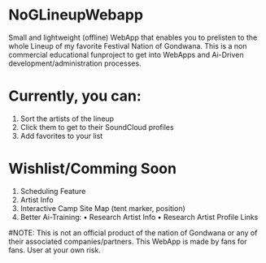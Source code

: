 # NoGLineupWebapp
Small and lightweight (offline) WebApp that enables you to prelisten to the whole Lineup of my favorite Festival Nation of Gondwana.
This is a non commercial educational funproject to get into WebApps and Ai-Driven development/administration processes.

# Currently, you can: 
1. Sort the artists of the lineup 
2. Click them to get to their SoundCloud profiles 
3. Add favorites to your list 

# Wishlist/Comming Soon
1. Scheduling Feature
2. Artist Info
3. Interactive Camp Site Map (tent marker, position)
4. Better Ai-Training:
   • Research Artist Info
   • Research Artist Profile Links

#NOTE: 
This is not an official product of the nation of Gondwana or any of their associated companies/partners. This WebApp is made by fans for fans.
User at your own risk.


   
